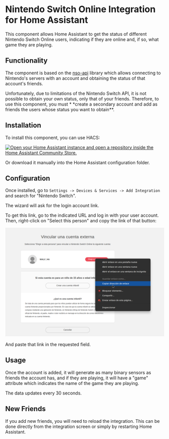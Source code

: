 # Nintendo Switch Online Integration for Home Assistant

This component allows Home Assistant to get the status of different Nintendo Switch Online users, indicating if they are online and, if so, what game they are playing.

## Functionality

The component is based on the [nso-api](https://github.com/Jetsurf/nso-api) library which allows connecting to Nintendo's servers with an account and obtaining the status of that
account's friends.

Unfortunately, due to limitations of the Nintendo Switch API, it is not possible to obtain your own status, only that of your friends. Therefore, to use this component, you must \*
\*create a secondary account and add as friends the users whose status you want to obtain\*\*.

## Installation

To install this component, you can use HACS:

[![Open your Home Assistant instance and open a repository inside the Home Assistant Community Store.](https://my.home-assistant.io/badges/hacs_repository.svg)](https://my.home-assistant.io/redirect/hacs_repository/?owner=miguelangellv&repository=ha-nintendo-switch&category=integration)

Or download it manually into the Home Assistant configuration folder.

## Configuration

Once installed, go to `Settings -> Devices & Services -> Add Integration` and search for "Nintendo Switch".

The wizard will ask for the login account link.

To get this link, go to the indicated URL and log in with your user account. Then, right-click on "Select this person" and copy the link of that button:

![Select Person](images/select-person.png)

And paste that link in the requested field.

## Usage

Once the account is added, it will generate as many binary sensors as friends the account has, and if they are playing, it will have a "game" attribute which indicates the name of
the game they are playing.

The data updates every 30 seconds.

## New Friends

If you add new friends, you will need to reload the integration. This can be done directly from the integration screen or simply by restarting Home Assistant.
